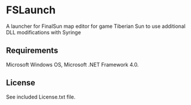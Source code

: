 # FSLaunch

A launcher for FinalSun map editor for game Tiberian Sun to use additional DLL modifications with Syringe

## Requirements

Microsoft Windows OS, Microsoft .NET Framework 4.0.

## License

See included License.txt file.

